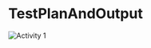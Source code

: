 # TestPlanAndOutput
![Activity 1](https://user-images.githubusercontent.com/93241506/144457002-f46aa94e-10cb-40c9-9e7e-9782791d2c34.jpeg)
